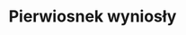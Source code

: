 ---
title: 'Pierwiosnek wyniosły'
latina: '(Primula elatior)'
pubDate: 'Jul 01 2022'
mainImage: 'pierwiosnek_wyniosly_wddqox'
level1: 'rośliny naczyniowe'
level2: 'wrzosowce'
level3: 'pierwiosnkowate'
flowertime: 'kwiecień - czerwiec'
level4: 'pierwiosnek'
where: 'Rośnie dziko głównie w górach (od Pirenejów i Alp po Ural i Ałtaj). W Polsce jest pospolity w Sudetach i Karpatach, na niżu jest rzadki. Rozproszone stanowiska znajdują się w Wielkopolsce i na Lubelszczyźnie.'
---